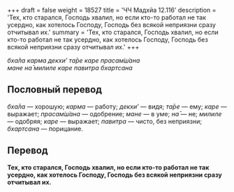 +++
draft = false
weight = 18527
title = 'ЧЧ Мадхйа 12.116'
description = 'Тех, кто старался, Господь хвалил, но если кто-то работал не так усердно, как хотелось Господу, Господь без всякой неприязни сразу отчитывал их.'
summary = 'Тех, кто старался, Господь хвалил, но если кто-то работал не так усердно, как хотелось Господу, Господь без всякой неприязни сразу отчитывал их.'
+++

_бха̄ла карма декхи’ та̄ре каре прасам̇ш́ана  
мане на̄ милиле каре павитра бхартсана_

## Пословный перевод

_бха̄ла_ — хорошую; _карма_ — работу; _декхи’_ — видя; _та̄ре_ — ему; _каре_ — выражает; _прасам̇ш́ана_ — одобрение; _мане_ — в уме; _на̄_ — не; _милиле_ — одобряя; _каре_ — выражает; _павитра_ — чисто, без неприязни; _бхартсана_ — порицание.

## Перевод

**Тех, кто старался, Господь хвалил, но если кто-то работал не так усердно, как хотелось Господу, Господь без всякой неприязни сразу отчитывал их.**
